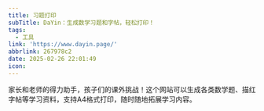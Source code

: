 ```yaml
---
title: 习题打印
subTitle: DaYin：生成数学习题和字帖，轻松打印！
tags:
  - 工具
link: 'https://www.dayin.page/'
abbrlink: 267978c2
date: 2025-02-26 22:01:49
icon:
---
```


家长和老师的得力助手，孩子们的课外挑战！这个网站可以生成各类数学题、描红字帖等学习资料，支持A4格式打印，随时随地拓展学习内容。